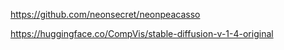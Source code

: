 https://github.com/neonsecret/neonpeacasso  

https://huggingface.co/CompVis/stable-diffusion-v-1-4-original  

